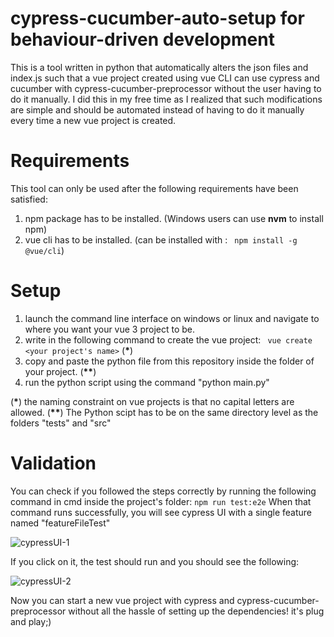 # cypress-cucumber-auto-setup for behaviour-driven development
This is a tool written in python that automatically alters the json files and index.js such that a vue project created using vue CLI can use cypress and cucumber with cypress-cucumber-preprocessor without the user having to do it manually. I did this in my free time as I realized that such modifications are simple and should be automated instead of having to do it manually every time a new vue project is created.


# Requirements
This tool can only be used after the following requirements have been satisfied:

1. npm package has to be installed. (Windows users can use **nvm** to install npm)
2. vue cli has to be installed. (can be installed with : ` npm install -g @vue/cli`)

# Setup

1. launch the command line interface on windows or linux and navigate to where you want your vue 3 project to be.
2. write in the following command to create the vue project: ` vue create <your project's name>` (<b>*</b>)
3. copy and paste the python file from this repository inside the folder of your project. (<b>**</b>)
4. run the python script using the command "python main.py"

(<b>*</b>) the naming constraint on vue projects is that no capital letters are allowed.
(<b>**</b>) The Python scipt has to be on the same directory level as the folders "tests" and "src"


# Validation

You can check if you followed the steps correctly by running the following command in cmd inside the project's folder: `npm run test:e2e`
When that command runs successfully, you will see cypress UI with a single feature named "featureFileTest"


![cypressUI-1](https://user-images.githubusercontent.com/43525406/154819216-e041a64d-c478-4402-b070-3614144ec0ea.JPG)


If you click on it, the test should run and you should see the following:

![cypressUI-2](https://user-images.githubusercontent.com/43525406/154819219-095db26e-b006-49aa-9a0a-33674e406d8d.JPG)

Now you can start a new vue project with cypress and cypress-cucumber-preprocessor without all the hassle of setting up the dependencies! it's plug and play;)


